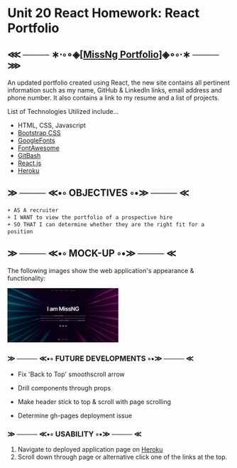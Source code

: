 # Unit 20 React Homework: React Portfolio

## ⋘ ──── ∗⋅◦∘◈\[[MissNg Portfolio](https://missng-portfolio.herokuapp.com/)\]◈∘◦⋅∗ ──── ⋙

An updated portfolio created using React, the new site contains all pertinent information such as my name, GitHub & LinkedIn links, email address and phone number. It also contains a link to my resume and a list of projects.

List of Technologies Utilized include...

- HTML, CSS, Javascript
- [Bootstrap CSS](https://getbootstrap.com/)
- [GoogleFonts](https://fonts.google.com/)
- [FontAwesome](https://fontawesome.com/)
- [GitBash](https://gitforwindows.org/)
- [React.js](https://reactjs.org/)
- [Heroku](https://www.heroku.com/)

## ≫ ──── ≪•◦ OBJECTIVES ◦•≫ ──── ≪

```
+ AS A recruiter
+ I WANT to view the portfolio of a prospective hire
+ SO THAT I can determine whether they are the right fit for a position
```

## ≫ ──── ≪•◦ MOCK-UP ◦•≫ ──── ≪

The following images show the web application's appearance & functionality:

<p float="left">
    <img src="/public/images/capture.PNG" alt="MissNg Portfolio Screenshot" width="250" style="margin-right: 10px;" />
</p>

### ≫ ──── ≪•◦ FUTURE DEVELOPMENTS ◦•≫ ──── ≪

- Fix 'Back to Top' smoothscroll arrow

- Drill components through props

- Make header stick to top & scroll with page scrolling

- Determine gh-pages deployment issue

### ≫ ──── ≪•◦ USABILITY ◦•≫ ──── ≪

1. Navigate to deployed application page on [Heroku](https://missng-portfolio.herokuapp.com/)
2. Scroll down through page or alternative click one of the links at the top.
